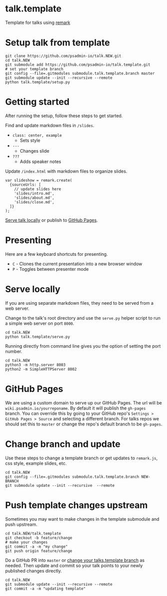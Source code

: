 # talk.template
Template for talks using [remark](https://github.com/gnab/remark)

# Setup talk from template
```
git clone https://github.com/psadmin-io/talk.NEW.git 
cd talk.NEW
git submodule add https://github.com/psadmin-io/talk.template.git
# set your template branch
git config --file=.gitmodules submodule.talk.template.branch master
git submodule update --init --recursive --remote
python talk.template/setup.py
```

# Getting started
After running the setup, follow these steps to get started.

Find and update markdown files in `/slides`.
* `class: center, example`
    * Sets style
* `---`
    * Changes slide
* `???`
    * Adds speaker notes
    
Update `/index.html` with markdown files to organize slides.
```
var slideshow = remark.create(
  {sourceUrls: [
    // update slides here           
    'slides/intro.md',
    'slides/about.md',
    'slides/close.md',
  ]}
);
```
    
[Serve talk locally](#serve-locally) or publish to [GitHub Pages](#github-pages).

# Presenting
Here are a few keyboard shortcuts for presenting.

* `C` - Clones the current presentation into a new browser window
* `P` - Toggles between presenter mode

# Serve locally
If you are using separate markdown files, they need to be served from a web server. 

Change to the talk's root directory and use the `serve.py` helper script to run a simple web server on port `8000`.
```
cd talk.NEW
python talk.template/serve.py
```

Running directly from command line gives you the option of setting the port number.
```
cd talk.NEW
python3 -m http.server 8003
python2 -m SimpleHTTPServer 8002
```

# GitHub Pages
We are using a custom domain to serve up our GitHub Pages. The url will be `wiki.psadmin.io/yourreponame`. By default it will publish the `gh-pages` branch. You can override this by going to your GitHub repo's `Settings > GitHub Pages > Source` and selecting a different branch. For talks repos we should set this to `master` or change the repo's default branch to be `gh-pages`.

# Change branch and update
Use these steps to change a template branch or get updates to `remark.js`, css style, example slides, etc.

```
cd talk.NEW
git config --file=.gitmodules submodule.talk.template.branch NEW-BRANCH
git submodule update --init --recursive  --remote
```

# Push template changes upstream
Sometimes you may want to make changes in the template submodule and push upstream. 
```
cd talk.NEW/talk.template
git checkout -b feature/change
# make your changes
git commit -a -m "my change"
git push origin feature/change
```
Do a GitHub PR into `master` or [change your talks.template branch](#change-branch-and-update) as needed. Then update and commit so your talk points to your newly published changes directly.
```
cd talk.NEW
git submodule update --init --recursive --remote
git commit -a -m "updating template"
```
